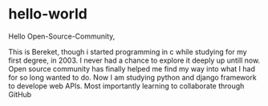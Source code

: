 # hello-world
Hello Open-Source-Community,

This is Bereket, though i started programming in c while studying for my first degree, in 2003. I never had a chance to explore it deeply up untill now. Open source community has finally helped me find my way into what I had for so long wanted to do. Now I am studying python and django framework to develope web APIs. Most importantly learning to collaborate through GitHub
